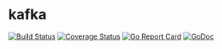 # kafka

[![Build Status](https://travis-ci.org/lovego/kafka.svg?branch=new_logger)](https://travis-ci.org/lovego/kafka)
[![Coverage Status](https://coveralls.io/repos/github/lovego/kafka/badge.svg?branch=new_logger&2018)](https://coveralls.io/github/lovego/kafka?branch=new_logger&2018)
[![Go Report Card](https://goreportcard.com/badge/github.com/lovego/kafka)](https://goreportcard.com/report/github.com/lovego/kafka)
[![GoDoc](https://godoc.org/github.com/lovego/kafka?status.svg)](https://godoc.org/github.com/lovego/kafka)
